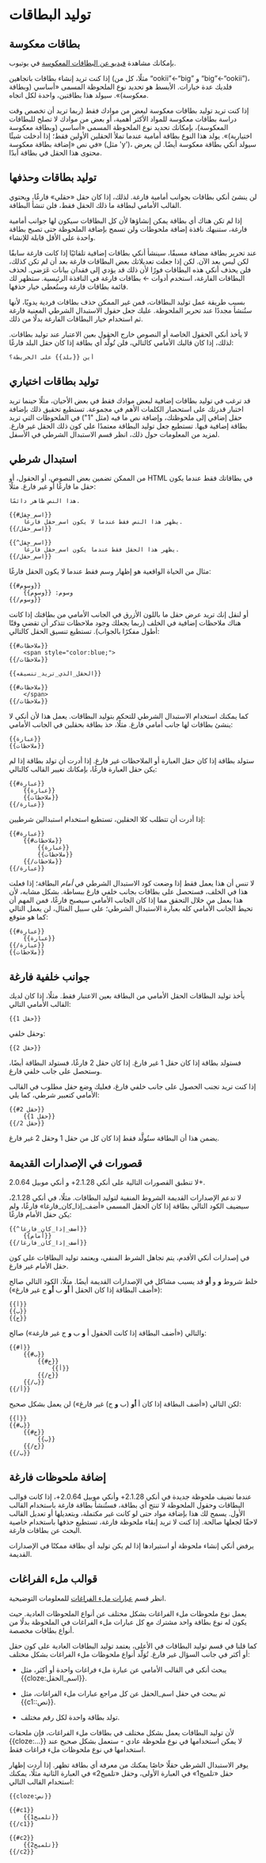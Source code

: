 # توليد البطاقات

## بطاقات معكوسة

بإمكانك مشاهدة [فيديو عن البطاقات المعكوسة](http://www.youtube.com/watch?v=DnbKwHEQ1mA&yt:cc=on)
في يوتيوب.

إذا كنت تريد إنشاء بطاقات باتجاهين (مثلًا، كل من “ookii”←“big” و “big”←“ookii”)،
فلديك عدة خيارات. الأبسط هو تحديد نوع الملحوظة المسمى «أساسي (وبطاقة معكوسة)».
سيولد هذا بطاقتين، واحدة لكل اتجاه.

إذا كنت تريد توليد بطاقات معكوسة لبعض من موادك فقط (ربما تريد أن تخصص وقت دراسة
بطاقات معكوسة للمواد الأكثر أهمية، أو بعض من موادك لا تصلح للبطاقات المعكوسة)،
بإمكانك تحديد نوع الملحوظة المسمى «أساسي (وبطاقة معكوسة اختيارية)». يولد هذا النوع
بطاقة أمامية عندما تملأ الحقلين الأولين فقط؛ إذا أدخلت شيئًا في نص
«إضافة بطاقة معكوسة» (مثل 'y')، سيولد أنكي بطاقة معكوسة أيضًا. لن يعرض محتوى
هذا الحقل في بطاقة أبدًا.

## توليد بطاقات وحذفها

لن ينشئ أنكي بطاقات بجوانب أمامية فارغة. لذلك، إذا كان حقل «حقلي» فارغًا،
ويحتوي القالب الأمامي لبطاقة ما ذلك الحقل فقط، فلن تنشأ البطاقة.

إذا لم تكن هناك أي بطاقة يمكن إنشاؤها لأن كل البطاقات سيكون لها جوانب أمامية
فارغة، ستنبهك نافذة إضافة ملحوظات ولن تسمح بإضافة الملحوظة حتى تصبح بطاقة واحدة
على الأقل قابلة للإنشاء.

عند تحرير بطاقة مضافة مسبقًا، سينشأ أنكي بطاقات إضافية تلقائيًا إذا كانت
فارغة سابقًا لكن ليس بعد الآن. لكن إذا جعلت تعديلاتك بعض البطاقات فارغة بعد
أن لم تكن كذلك، فلن يحذف أنكي هذه البطاقات فورًا لأن ذلك قد يؤدي إلى فقدان بيانات عَرَضي.
لحذف البطاقات الفارغة، استخدم أدوات ← بطاقات فارغة في النافذة الرئيسية.
ستظهر لك قائمة بطاقات فارغة وستُعطى خيار حذفها.

بسبب طريقة عمل توليد البطاقات، فمن غير الممكن حذف بطاقات فردية يدويًا،
لأنها ستُنشأ مجددًا عند تحرير الملحوظة. عليك جعل حقول الاستبدال الشرطي المعنية فارغة
ثم استخدام خيار البطاقات الفارغة بدلًا من ذلك.

لا يأخذ أنكي الحقول الخاصة أو النصوص خارج الحقول بعين الاعتبار عند توليد بطاقات.
لذلك، إذا كان قالبك الأمامي كالتالي، فلن تُولَّد أي بطاقة إذا كان حقل البلد فارغًا:

    أين {{بلد}} على الخريطة؟

## توليد بطاقات اختياري

قد ترغب في توليد بطاقات إضافية لبعض موادك فقط في بعض الأحيان، مثلًا حينما تريد اختبار
قدرتك على استحضار الكلمات الأهم في مجموعة. تستطيع تحقيق ذلك بإضافة حقل إضافي إلى
ملحوظتك، وإضافة نص ما فيه (مثل "1") في الملحوظات التي تريد بطاقة إضافية فيها.
تستطيع جعل توليد البطاقة معتمدًا على كون ذلك الحقل غير فارغ. لمزيد من المعلومات
حول ذلك، انظر قسم الاستبدال الشرطي في الأسفل.

## استبدال شرطي

من الممكن تضمين بعض النصوص، أو الحقول، أو HTML في بطاقاتك فقط عندما يكون حقل ما
فارغًا أو غير فارغ. مثلًا:

<div dir="ltr">

    هذا النص ظاهر دائمًا.

    {{#اسم_حقل}}
        يظهر هذا النص فقط عندما لا يكون اسم_حقل فارغًا.
    {{/اسم_حقل}}

    {{^اسم_حقل}}
        يظهر هذا الحقل فقط عندما يكون اسم_حقل فارغًا.
    {{/اسم_حقل}}
</div>

مثال من الحياة الواقعية هو إظهار وسم فقط عندما لا يكون الحقل فارغًا:

<div dir="ltr">

    {{#وسوم}}
        وسوم: {{وسوم}}
    {{/وسوم}}
</div>

أو لنقل إنك تريد عرض حقل ما باللون الأزرق في الجانب الأمامي من بطاقتك
إذا كانت هناك ملاحظات إضافية في الخلف (ربما يجعلك وجود ملاحظات تتذكر أن تقضي
وقتًا أطول مفكرًا بالجواب). تستطيع تنسيق الحقل كالتالي:

<div dir="ltr">

    {{#ملاحظات}}
        <span style="color:blue;">
    {{/ملاحظات}}

    {{الحقل_الذي_تريد_تنسيقه}}

    {{#ملاحظات}}
        </span>
    {{/ملاحظات}}
</div>

كما يمكنك استخدام الاستبدال الشرطي للتحكم بتوليد البطاقات. يعمل هذا لأن أنكي
لا ينشئ بطاقات لها جانب أمامي فارغ. مثلًا، خذ بطاقة بحقلين في الجانب الأمامي:

    {{عبارة}}
    {{ملاحظات}}

ستولد بطاقة إذا كان حقل العبارة أو الملاحظات غير فارغ. إذا أدرت أن تولد بطاقة
إذا لم يكن حقل العبارة فارغًا، بإمكانك تغيير القالب كالتالي:

<div dir="ltr">

    {{#عبارة}}
        {{عبارة}}
        {{ملاحظات}}
    {{/عبارة}}
</div>

إذا أدرت أن تتطلب كلا الحقلين، تستطيع استخدام استبدالين شرطيين:

<div dir="ltr">

    {{#عبارة}}
        {{#ملاحظات}}
            {{عبارة}}
            {{ملاحظات}}
        {{/ملاحظات}}
    {{/عبارة}}
</div>

لا تنس أن هذا يعمل فقط إذا وضعت كود الاستبدال الشرطي في _أمام_ البطاقة؛
إذا فعلت هذا في الخلف، فستحصل على بطاقات بجانب خلفي فارغ ببساطة.
بشكل مشابه، لأن هذا يعمل من خلال التحقق مما إذا كان الجانب الأمامي سيصبح فارغًا،
فمن المهم أن تحيط الجانب الأمامي كله بعبارة الاستبدال الشرطي؛ على سبيل المثال،
لن يعمل التالي كما هو متوقع:

<div dir="ltr">

    {{#عبارة}}
        {{عبارة}}
    {{/عبارة}}
    {{ملاحظات}}
</div>

## جوانب خلفية فارغة

يأخذ توليد البطاقات الحقل الأمامي من البطاقة بعين الاعتبار فقط. مثلًا، إذا كان
لديك القالب الأمامي التالي:

<div dir="ltr">

    {{حقل 1}}
</div>

وحقل خلفي:

<div dir="ltr">

    {{حقل 2}}
</div>

فستولد بطاقة إذا كان حقل 1 غير فارغ. إذا كان حقل 2 فارغًا، فستولد البطاقة أيضًا،
وستحصل على جانب خلفي فارغ.

إذا كنت تريد تجنب الحصول على جانب خلفي فارغ، فعليك وضع حقل مطلوب في القالب الأمامي
كتعبير شرطي، كما يلي:

<div dir="ltr">

    {{#حقل 2}}
        {{حقل 1}}
    {{/حقل 2}}
</div>

يضمن هذا أن البطاقة ستُولَّد فقط إذا كان كل من حقل 1 وحقل 2 غير فارغ.

## قصورات في الإصدارات القديمة

لا تنطبق القصورات التالية على أنكي 2.1.28+ و أنكي موبيل 2.0.64+.

لا تدعم الإصدارات القديمة الشروط المنفية لتوليد البطاقات. مثلًا، في أنكي 2.1.28،
سيضيف الكود التالي بطاقة إذا كان الحقل المسمى «أضف_إذا_كان_فارغا» فارغًا،
ولم يكن حقل الأمام فارغًا:

<div dir="ltr">

    {{^أضف_إذا_كان_فارغا}}
        {{أمام}}
    {{/أضف_إذا_كان_فارغا}}
</div>

في إصدارات أنكي الأقدم، يتم تجاهل الشرط المنفي، ويعتمد توليد البطاقات
على كون حقل الأمام غير فارغ.

خلط شروط **و** و **أو** قد يسبب مشاكل في الإصدارات القديمة أيضًا.
مثلًا، الكود التالي صالح («أضف البطاقة إذا كان الحقل أ **أو** ب **أو** ج غير فارغ»):

    {{أ}}
    {{ب}}
    {{ج}}

والتالي («أضف البطاقة إذا كانت الحقول أ **و** ب **و** ج غير فارغة») صالح:

<div dir="ltr">

    {{#أ}}
        {{#ب}}
            {{#ج}}
                {{أ}}
            {{/ج}}
        {{/ب}}
    {{/أ}}
</div>

لكن التالي («أضف البطاقة إذا كان أ **أو** (ب **و** ج) غير فارغ») لن يعمل بشكل صحيح:

<div dir="ltr">

    {{أ}}
    {{#ب}}
        {{#ج}}
            {{ب}}
        {{/ج}}
    {{/ب}}
</div>

## إضافة ملحوظات فارغة

عندما تضيف ملحوظة جديدة في أنكي 2.1.28+ وأنكي موبيل 2.0.64+، إذا كانت قوالب البطاقات
وحقول الملحوظة لا تنتج أي بطاقة، فستُنشأ بطاقة فارغة باستخدام القالب الأول.
يسمح لك هذا بإضافة مواد حتى لو كانت غير مكتملة، وبتعديلها أو تعديل القالب لاحقًا
لجعلها صالحة. إذا كنت لا تريد إبقاء ملحوظة فارغة، تستطيع حذفها باستخدام خاصية
البحث عن بطاقات فارغة.

يرفض أنكي إنشاء ملحوظة أو استيرادها إذا لم يكن توليد أي بطاقة ممكنًا في الإصدارات القديمة.

## قوالب ملء الفراغات

انظر قسم [عبارات ملء الفراغات](editing.md#ملء-الفراغات) للمعلومات التوضيحية.

يعمل نوع ملحوظات ملء الفراغات بشكل مختلف عن أنواع الملحوظات العادية. حيث يكون له
نوع بطاقة واحد مشترك مع كل عبارات ملء الفراغات في الملحوظة بدلًا من أنواع بطاقات مخصصة.

كما قلنا في قسم توليد البطاقات في الأعلى، يعتمد توليد البطاقات العادية على كون
حقل أو أكثر في جانب السؤال غير فارغ. تُوَلّد أنواع ملحوظات ملء الفراغات بشكل مختلف:

- يبحث أنكي في القالب الأمامي عن عبارة ملء فراغات واحدة أو أكثر،
مثل {{cloze:اسم_الحقل}}.

- ثم يبحث في حقل اسم_الحقل عن كل مراجع عبارات ملء الفراغات، مثل {{c1::نص}}.

- تولد بطاقة واحدة لكل رقم مختلف.

لأن توليد البطاقات يعمل بشكل مختلف في بطاقات ملء الفراغات، فإن ملحقات {{cloze:…​}}
لا يمكن استخدامها في نوع ملحوظة عادي - ستعمل بشكل صحيح عند استخدامها في نوع
ملحوظات ملء فراغات فقط.

يوفر الاستبدال الشرطي حقلًا خاصًا يمكنك من معرفة أي بطاقة تظهر. إذا أردت إظهار
حقل «تلميح1» في العبارة الأولى، وحقل «تلميح2» في العبارة الثانية مثلًا،
يمكنك استخدام القالب التالي:

<div dir="ltr">

    {{cloze:نص}}

    {{#c1}}
        {{تلميح1}}
    {{/c1}}

    {{#c2}}
        {{تلميح2}}
    {{/c2}}
</div>
